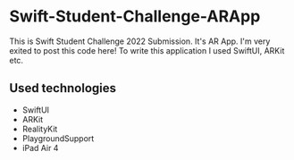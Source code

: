 # Swift-Student-Challenge-ARApp
This is Swift Student Challenge 2022 Submission. It's AR App. I'm very exited to post this code here! To write this application I used SwiftUI, ARKit etc.

## Used technologies 
- SwiftUI
- ARKit
- RealityKit
- PlaygroundSupport
- iPad Air 4
